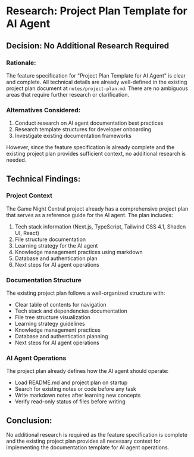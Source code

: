 # Research: Project Plan Template for AI Agent

## Decision: No Additional Research Required

### Rationale:
The feature specification for "Project Plan Template for AI Agent" is clear and complete. All technical details are already well-defined in the existing project plan document at `notes/project-plan.md`. There are no ambiguous areas that require further research or clarification.

### Alternatives Considered:
1. Conduct research on AI agent documentation best practices
2. Research template structures for developer onboarding
3. Investigate existing documentation frameworks

However, since the feature specification is already complete and the existing project plan provides sufficient context, no additional research is needed.

## Technical Findings:

### Project Context
The Game Night Central project already has a comprehensive project plan that serves as a reference guide for the AI agent. The plan includes:

1. Tech stack information (Next.js, TypeScript, Tailwind CSS 4.1, Shadcn UI, React)
2. File structure documentation
3. Learning strategy for the AI agent
4. Knowledge management practices using markdown
5. Database and authentication plan
6. Next steps for AI agent operations

### Documentation Structure
The existing project plan follows a well-organized structure with:
- Clear table of contents for navigation
- Tech stack and dependencies documentation
- File tree structure visualization
- Learning strategy guidelines
- Knowledge management practices
- Database and authentication planning
- Next steps for AI agent operations

### AI Agent Operations
The project plan already defines how the AI agent should operate:
- Load README.md and project plan on startup
- Search for existing notes or code before any task
- Write markdown notes after learning new concepts
- Verify read-only status of files before writing

## Conclusion:
No additional research is required as the feature specification is complete and the existing project plan provides all necessary context for implementing the documentation template for AI agent operations.